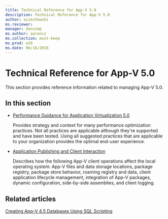 ```yaml
---
title: Technical Reference for App-V 5.0
description: Technical Reference for App-V 5.0
author: aczechowski
ms.reviewer: 
manager: dansimp
ms.author: aaroncz
ms.collection: must-keep
ms.prod: w10
ms.date: 06/16/2016
---
```



# Technical Reference for App-V 5.0

This section provides reference information related to managing App-V 5.0.

## In this section

- [Performance Guidance for Application Virtualization 5.0](performance-guidance-for-application-virtualization-50.md)

    Provides strategy and context for many performance optimization practices. Not all practices are applicable although they're supported and have been tested. Using all suggested practices that are applicable to your organization provides the optimal end-user experience.

- [Application Publishing and Client Interaction](application-publishing-and-client-interaction.md)

    Describes how the following App-V client operations affect the local operating system: App-V files and data storage locations, package registry, package store behavior, roaming registry and data, client application lifecycle management, integration of App-V packages, dynamic configuration, side-by-side assemblies, and client logging.

## Related articles

[Creating App-V 4.5 Databases Using SQL Scripting](../appv-v4/creating-app-v-45-databases-using-sql-scripting.md)
